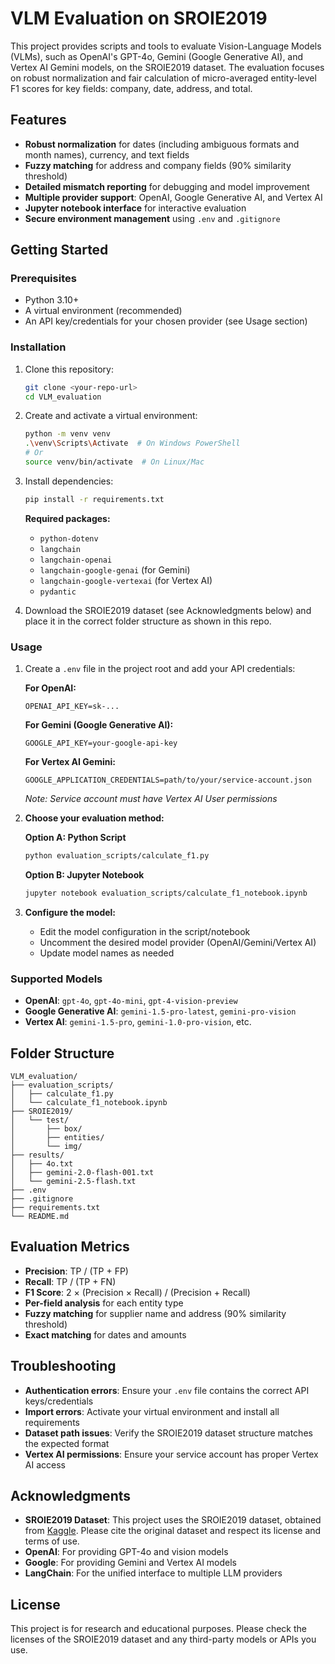 # VLM Evaluation on SROIE2019

This project provides scripts and tools to evaluate Vision-Language Models (VLMs), such as OpenAI's GPT-4o, Gemini (Google Generative AI), and Vertex AI Gemini models, on the SROIE2019 dataset. The evaluation focuses on robust normalization and fair calculation of micro-averaged entity-level F1 scores for key fields: company, date, address, and total.

## Features
- **Robust normalization** for dates (including ambiguous formats and month names), currency, and text fields
- **Fuzzy matching** for address and company fields (90% similarity threshold)
- **Detailed mismatch reporting** for debugging and model improvement
- **Multiple provider support**: OpenAI, Google Generative AI, and Vertex AI
- **Jupyter notebook interface** for interactive evaluation
- **Secure environment management** using `.env` and `.gitignore`

## Getting Started

### Prerequisites
- Python 3.10+
- A virtual environment (recommended)
- An API key/credentials for your chosen provider (see Usage section)

### Installation
1. Clone this repository:
   ```sh
   git clone <your-repo-url>
   cd VLM_evaluation
   ```
2. Create and activate a virtual environment:
   ```sh
   python -m venv venv
   .\venv\Scripts\Activate  # On Windows PowerShell
   # Or
   source venv/bin/activate  # On Linux/Mac
   ```
3. Install dependencies:
   ```sh
   pip install -r requirements.txt
   ```
   
   **Required packages:**
   - `python-dotenv`
   - `langchain`
   - `langchain-openai`
   - `langchain-google-genai` (for Gemini)
   - `langchain-google-vertexai` (for Vertex AI)
   - `pydantic`

4. Download the SROIE2019 dataset (see Acknowledgments below) and place it in the correct folder structure as shown in this repo.

### Usage
1. Create a `.env` file in the project root and add your API credentials:
   
   **For OpenAI:**
   ```
   OPENAI_API_KEY=sk-...
   ```
   
   **For Gemini (Google Generative AI):**
   ```
   GOOGLE_API_KEY=your-google-api-key
   ```
   
   **For Vertex AI Gemini:**
   ```
   GOOGLE_APPLICATION_CREDENTIALS=path/to/your/service-account.json
   ```
   *Note: Service account must have Vertex AI User permissions*

2. **Choose your evaluation method:**
   
   **Option A: Python Script**
   ```sh
   python evaluation_scripts/calculate_f1.py
   ```
   
   **Option B: Jupyter Notebook**
   ```sh
   jupyter notebook evaluation_scripts/calculate_f1_notebook.ipynb
   ```

3. **Configure the model:**
   - Edit the model configuration in the script/notebook
   - Uncomment the desired model provider (OpenAI/Gemini/Vertex AI)
   - Update model names as needed

### Supported Models
- **OpenAI**: `gpt-4o`, `gpt-4o-mini`, `gpt-4-vision-preview`
- **Google Generative AI**: `gemini-1.5-pro-latest`, `gemini-pro-vision`
- **Vertex AI**: `gemini-1.5-pro`, `gemini-1.0-pro-vision`, etc.

## Folder Structure
```
VLM_evaluation/
├── evaluation_scripts/
│   ├── calculate_f1.py
│   └── calculate_f1_notebook.ipynb
├── SROIE2019/
│   └── test/
│       ├── box/
│       ├── entities/
│       └── img/
├── results/
│   ├── 4o.txt
│   ├── gemini-2.0-flash-001.txt
│   └── gemini-2.5-flash.txt
├── .env
├── .gitignore
├── requirements.txt
└── README.md
```

## Evaluation Metrics
- **Precision**: TP / (TP + FP)
- **Recall**: TP / (TP + FN)
- **F1 Score**: 2 × (Precision × Recall) / (Precision + Recall)
- **Per-field analysis** for each entity type
- **Fuzzy matching** for supplier name and address (90% similarity threshold)
- **Exact matching** for dates and amounts

## Troubleshooting
- **Authentication errors**: Ensure your `.env` file contains the correct API keys/credentials
- **Import errors**: Activate your virtual environment and install all requirements
- **Dataset path issues**: Verify the SROIE2019 dataset structure matches the expected format
- **Vertex AI permissions**: Ensure your service account has proper Vertex AI access

## Acknowledgments
- **SROIE2019 Dataset**: This project uses the SROIE2019 dataset, obtained from [Kaggle](https://www.kaggle.com/datasets/urbikn/sroie-datasetv2). Please cite the original dataset and respect its license and terms of use.
- **OpenAI**: For providing GPT-4o and vision models
- **Google**: For providing Gemini and Vertex AI models
- **LangChain**: For the unified interface to multiple LLM providers

## License
This project is for research and educational purposes. Please check the licenses of the SROIE2019 dataset and any third-party models or APIs you use.